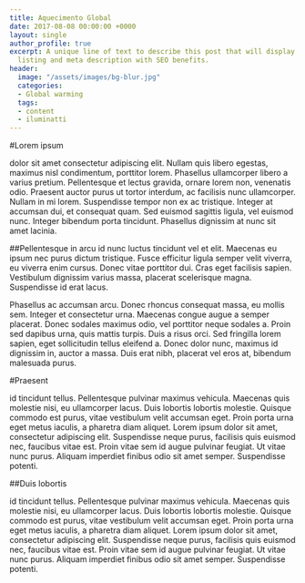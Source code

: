 ```yaml
---
title: Aquecimento Global
date: 2017-08-08 00:00:00 +0000
layout: single
author_profile: true
excerpt: A unique line of text to describe this post that will display in an archive
  listing and meta description with SEO benefits.
header:
  image: "/assets/images/bg-blur.jpg"
  categories:
  - Global warming
  tags:
  - content
  - iluminatti
---
```


#Lorem ipsum

dolor sit amet consectetur adipiscing elit. Nullam quis libero egestas, maximus nisl condimentum, porttitor lorem. Phasellus ullamcorper libero a varius pretium. Pellentesque et lectus gravida, ornare lorem non, venenatis odio. Praesent auctor purus ut tortor interdum, ac facilisis nunc ullamcorper. Nullam in mi lorem. Suspendisse tempor non ex ac tristique. Integer at accumsan dui, et consequat quam. Sed euismod sagittis ligula, vel euismod nunc. Integer bibendum porta tincidunt. Phasellus dignissim at nunc sit amet lacinia.

##Pellentesque
in arcu id nunc luctus tincidunt vel et elit. Maecenas eu ipsum nec purus dictum tristique. Fusce efficitur ligula semper velit viverra, eu viverra enim cursus. Donec vitae porttitor dui. Cras eget facilisis sapien. Vestibulum dignissim varius massa, placerat scelerisque magna. Suspendisse id erat lacus.

Phasellus ac accumsan arcu. Donec rhoncus consequat massa, eu mollis sem. Integer et consectetur urna. Maecenas congue augue a semper placerat. Donec sodales maximus odio, vel porttitor neque sodales a. Proin sed dapibus urna, quis mattis turpis. Duis a risus orci. Sed fringilla lorem sapien, eget sollicitudin tellus eleifend a. Donec dolor nunc, maximus id dignissim in, auctor a massa. Duis erat nibh, placerat vel eros at, bibendum malesuada purus.

#Praesent

id tincidunt tellus. Pellentesque pulvinar maximus vehicula. Maecenas quis molestie nisi, eu ullamcorper lacus. Duis lobortis lobortis molestie. Quisque commodo est purus, vitae vestibulum velit accumsan eget. Proin porta urna eget metus iaculis, a pharetra diam aliquet. Lorem ipsum dolor sit amet, consectetur adipiscing elit. Suspendisse neque purus, facilisis quis euismod nec, faucibus vitae est. Proin vitae sem id augue pulvinar feugiat. Ut vitae nunc purus. Aliquam imperdiet finibus odio sit amet semper. Suspendisse potenti.

##Duis lobortis

id tincidunt tellus. Pellentesque pulvinar maximus vehicula. Maecenas quis molestie nisi, eu ullamcorper lacus. Duis lobortis lobortis molestie. Quisque commodo est purus, vitae vestibulum velit accumsan eget. Proin porta urna eget metus iaculis, a pharetra diam aliquet. Lorem ipsum dolor sit amet, consectetur adipiscing elit. Suspendisse neque purus, facilisis quis euismod nec, faucibus vitae est. Proin vitae sem id augue pulvinar feugiat. Ut vitae nunc purus. Aliquam imperdiet finibus odio sit amet semper. Suspendisse potenti.
